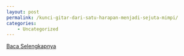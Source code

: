 ```yaml
---
layout: post
permalink: /kunci-gitar-dari-satu-harapan-menjadi-sejuta-mimpi/
categories:
    - Uncategorized
---
```


[Baca Selengkapnya](/07)